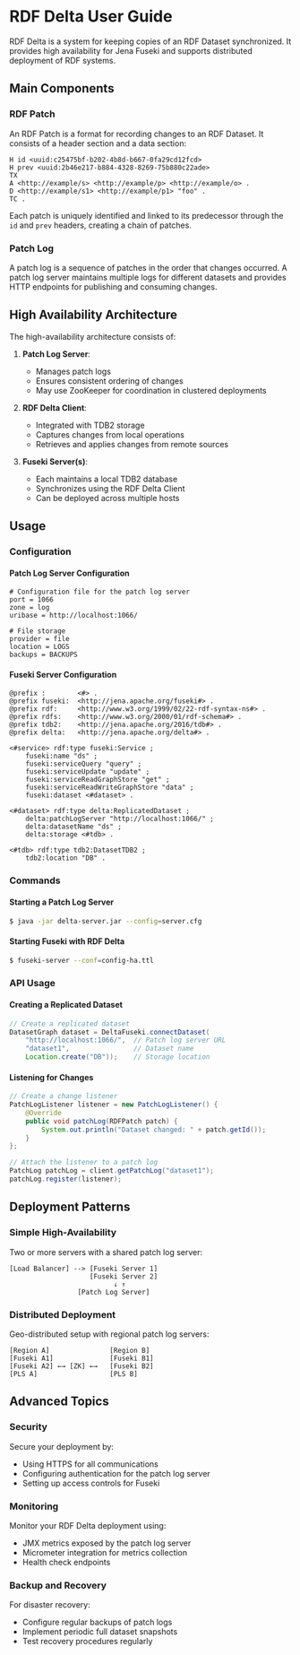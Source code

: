 # RDF Delta User Guide

RDF Delta is a system for keeping copies of an RDF Dataset synchronized. It provides high availability for Jena Fuseki and supports distributed deployment of RDF systems.

## Main Components

### RDF Patch

An RDF Patch is a format for recording changes to an RDF Dataset. It consists of a header section and a data section:

```
H id <uuid:c25475bf-b202-4b8d-b667-0fa29cd12fcd>
H prev <uuid:2b46e217-b884-4328-8269-75b880c22ade>
TX
A <http://example/s> <http://example/p> <http://example/o> .
D <http://example/s1> <http://example/p1> "foo" .
TC .
```

Each patch is uniquely identified and linked to its predecessor through the `id` and `prev` headers, creating a chain of patches.

### Patch Log

A patch log is a sequence of patches in the order that changes occurred. A patch log server maintains multiple logs for different datasets and provides HTTP endpoints for publishing and consuming changes.

## High Availability Architecture

The high-availability architecture consists of:

1. **Patch Log Server**: 
   - Manages patch logs 
   - Ensures consistent ordering of changes
   - May use ZooKeeper for coordination in clustered deployments

2. **RDF Delta Client**:
   - Integrated with TDB2 storage
   - Captures changes from local operations
   - Retrieves and applies changes from remote sources

3. **Fuseki Server(s)**:
   - Each maintains a local TDB2 database
   - Synchronizes using the RDF Delta Client
   - Can be deployed across multiple hosts

## Usage

### Configuration

#### Patch Log Server Configuration

```
# Configuration file for the patch log server
port = 1066
zone = log
uribase = http://localhost:1066/

# File storage
provider = file
location = LOGS
backups = BACKUPS
```

#### Fuseki Server Configuration

```ttl
@prefix :        <#> .
@prefix fuseki:  <http://jena.apache.org/fuseki#> .
@prefix rdf:     <http://www.w3.org/1999/02/22-rdf-syntax-ns#> .
@prefix rdfs:    <http://www.w3.org/2000/01/rdf-schema#> .
@prefix tdb2:    <http://jena.apache.org/2016/tdb#> .
@prefix delta:   <http://jena.apache.org/delta#> .

<#service> rdf:type fuseki:Service ;
    fuseki:name "ds" ;
    fuseki:serviceQuery "query" ;
    fuseki:serviceUpdate "update" ;
    fuseki:serviceReadGraphStore "get" ;
    fuseki:serviceReadWriteGraphStore "data" ;
    fuseki:dataset <#dataset> .

<#dataset> rdf:type delta:ReplicatedDataset ;
    delta:patchLogServer "http://localhost:1066/" ;
    delta:datasetName "ds" ;
    delta:storage <#tdb> .

<#tdb> rdf:type tdb2:DatasetTDB2 ;
    tdb2:location "DB" .
```

### Commands

#### Starting a Patch Log Server

```bash
$ java -jar delta-server.jar --config=server.cfg
```

#### Starting Fuseki with RDF Delta

```bash
$ fuseki-server --conf=config-ha.ttl
```

### API Usage

#### Creating a Replicated Dataset

```java
// Create a replicated dataset
DatasetGraph dataset = DeltaFuseki.connectDataset(
    "http://localhost:1066/",  // Patch log server URL
    "dataset1",                // Dataset name
    Location.create("DB"));    // Storage location
```

#### Listening for Changes

```java
// Create a change listener
PatchLogListener listener = new PatchLogListener() {
    @Override
    public void patchLog(RDFPatch patch) {
        System.out.println("Dataset changed: " + patch.getId());
    }
};

// Attach the listener to a patch log
PatchLog patchLog = client.getPatchLog("dataset1");
patchLog.register(listener);
```

## Deployment Patterns

### Simple High-Availability

Two or more servers with a shared patch log server:

```
[Load Balancer] --> [Fuseki Server 1]
                    [Fuseki Server 2]
                          ↓ ↑
                 [Patch Log Server]
```

### Distributed Deployment

Geo-distributed setup with regional patch log servers:

```
[Region A]               [Region B]
[Fuseki A1]              [Fuseki B1]
[Fuseki A2] ←→ [ZK] ←→   [Fuseki B2]
[PLS A]                  [PLS B]
```

## Advanced Topics

### Security

Secure your deployment by:
- Using HTTPS for all communications
- Configuring authentication for the patch log server
- Setting up access controls for Fuseki

### Monitoring

Monitor your RDF Delta deployment using:
- JMX metrics exposed by the patch log server
- Micrometer integration for metrics collection
- Health check endpoints

### Backup and Recovery

For disaster recovery:
- Configure regular backups of patch logs
- Implement periodic full dataset snapshots
- Test recovery procedures regularly